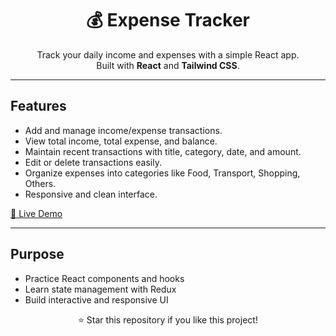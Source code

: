 <h1 align="center">💰 Expense Tracker</h1>
<p align="center">
  Track your daily income and expenses with a simple React app.
  <br>
  Built with <b>React</b> and <b>Tailwind CSS</b>.
</p>

<hr>

<h2>Features</h2>
<ul>
  <li>Add and manage income/expense transactions.</li>
  <li>View total income, total expense, and balance.</li>
  <li>Maintain recent transactions with title, category, date, and amount.</li>
  <li>Edit or delete transactions easily.</li>
  <li>Organize expenses into categories like Food, Transport, Shopping, Others.</li>
  <li>Responsive and clean interface.</li>
</ul>

<p><a href="https://react-project-rosy-tau-25.vercel.app/" target="_blank">🔗 Live Demo</a></p>

<hr>

<h2>Purpose</h2>
<ul>
  <li>Practice React components and hooks</li>
  <li>Learn state management with Redux</li>
  <li>Build interactive and responsive UI</li>
</ul>

<p align="center">⭐ Star this repository if you like this project!</p>
